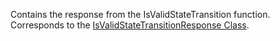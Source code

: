 Contains the response from the IsValidStateTransition function. 
Corresponds to the [IsValidStateTransitionResponse Class](https://msdn.microsoft.com/library/microsoft.crm.sdk.messages.isvalidstatetransitionresponse.aspx).
